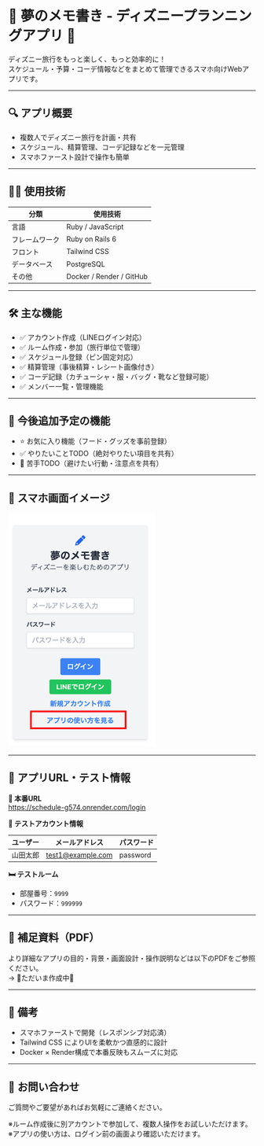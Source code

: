 # 🌟 夢のメモ書き - ディズニープランニングアプリ 🎠

ディズニー旅行をもっと楽しく、もっと効率的に！  
スケジュール・予算・コーデ情報などをまとめて管理できるスマホ向けWebアプリです。

---

## 🔍 アプリ概要

- 複数人でディズニー旅行を計画・共有
- スケジュール、精算管理、コーデ記録などを一元管理
- スマホファースト設計で操作も簡単

---

## 🧑‍💻 使用技術

| 分類         | 使用技術               |
|--------------|------------------------|
| 言語         | Ruby / JavaScript      |
| フレームワーク | Ruby on Rails 6         |
| フロント     | Tailwind CSS           |
| データベース | PostgreSQL             |
| その他       | Docker / Render / GitHub |

---

## 🛠️ 主な機能

- ✅ アカウント作成（LINEログイン対応）
- ✅ ルーム作成・参加（旅行単位で管理）
- ✅ スケジュール登録（ピン固定対応）
- ✅ 精算管理（事後精算・レシート画像付き）
- ✅ コーデ記録（カチューシャ・服・バッグ・靴など登録可能）
- ✅ メンバー一覧・管理機能

---

## 🚧 今後追加予定の機能

- ⭐️ お気に入り機能（フード・グッズを事前登録）
- ✅ やりたいことTODO（絶対やりたい項目を共有）
- 🚫 苦手TODO（避けたい行動・注意点を共有）

---

## 📱 スマホ画面イメージ

<img src="./docs/readme_1.png" alt="ログイン画面" width="300" />

---

## 🚀 アプリURL・テスト情報

**🔗 本番URL**  
https://schedule-g574.onrender.com/login

**🧪 テストアカウント情報**  

| ユーザー | メールアドレス         | パスワード  |
|----------|------------------------|-------------|
| 山田太郎  | test1@example.com      | password    |

**🛏 テストルーム**  
- 部屋番号：`9999`  
- パスワード：`999999`

---

## 📄 補足資料（PDF）

より詳細なアプリの目的・背景・画面設計・操作説明などは以下のPDFをご参照ください。  
→ 🚧ただいま作成中🚧 

---

## 📌 備考

- スマホファーストで開発（レスポンシブ対応済）
- Tailwind CSS によりUIを柔軟かつ直感的に設計
- Docker × Render構成で本番反映もスムーズに対応

---

## 🙏 お問い合わせ

ご質問やご要望があればお気軽にご連絡ください。



※ルーム作成後に別アカウントで参加して、複数人操作をお試しいただけます。
※アプリの使い方は、ログイン前の画面より確認いただけます。



